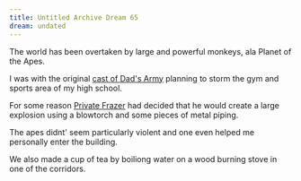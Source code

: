 ```yaml
---
title: Untitled Archive Dream 65
dream: undated
---
```


The world has been overtaken by large and powerful monkeys, ala Planet of the Apes.

I was with the original [cast of Dad's Army](https://en.wikipedia.org/wiki/Dad%27s_Army#Characters) planning to storm the gym and sports area of my high school.

For some reason [Private Frazer](https://en.wikipedia.org/wiki/Private_Frazer) had decided that he would create a large explosion using a blowtorch and some pieces of metal piping.

The apes didnt' seem particularly violent and one even helped me personally enter the building.

We also made a cup of tea by boiliong water on a wood burning stove in one of the corridors.
